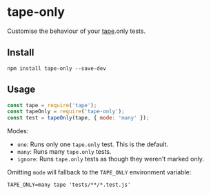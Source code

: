 # tape-only

Customise the behaviour of your [tape](https://github.com/substack/tape).only tests.

## Install

```
npm install tape-only --save-dev
```

## Usage

```js
const tape = require('tape');
const tapeOnly = require('tape-only');
const test = tapeOnly(tape, { mode: 'many' });
```

Modes:
- `one`: Runs only one `tape.only` test. This is the default.
- `many`: Runs many `tape.only` tests.
- `ignore`: Runs `tape.only` tests as though they weren't marked only.

Omitting `mode` will fallback to the `TAPE_ONLY` environment variable:

```
TAPE_ONLY=many tape 'tests/**/*.test.js'
```
